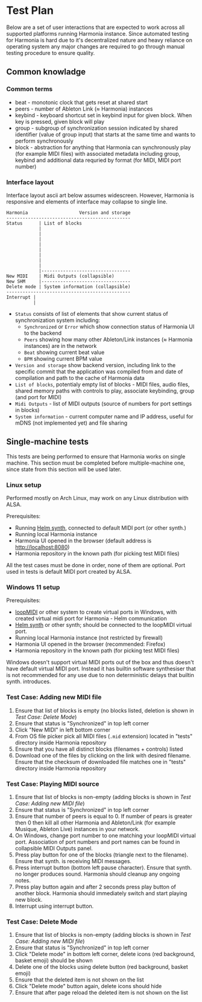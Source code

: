 # Test Plan

Below are a set of user interactions that are expected to work across all supported platforms running Harmonia instance.
Since automated testing for Harmonia is hard due to it's decentralized nature and heavy reliance on operating system any major changes are required to go through manual testing procedure to ensure quality.

## Common knowladge

### Common terms

* beat - monotonic clock that gets reset at shared start
* peers - number of Ableton Link (≈ Harmonia) instances
* keybind - keyboard shortcut set in keybind input for given block. When key is pressed, given block will play
* group - subgroup of synchronization session indicated by shared identifier (value of group input) that starts at the same time and wants to perform synchronously
* block - abstraction for anything that Harmonia can synchronously play (for example MIDI files) with associated metadata including group, keybind and additional data requried by format (for MIDI, MIDI port number)

### Interface layout

Interface layout ascii art below assumes widescreen.
However, Harmonia is responsive and elements of interface may collapse to single line.

```
Harmonia                   Version and storage
----------------------------------------------
Status      | List of blocks
            |
            |
            |
            |
            |
            |
            |
            |
            |---------------------------------
New MIDI    | Midi Outputs (collapsible)
New SHM     |---------------------------------
Delete mode | System information (collapsible)
----------------------------------------------
Interrupt |
          |
```

* `Status` consists of list of elements that show current status of synchronization system including:
    * `Synchronized` or `Error` which show connection status of Harmonia UI to the backend
    * `Peers` showing how many other Ableton/Link instances (≈ Harmonia instances) are in the network
    * `Beat` showing current beat value
    * `BPM` showing current BPM value
* `Version and storage` show backend version, including link to the specific commit that the application was compiled from and date of compilation and path to the cache of Harmonia data
* `List of blocks`, potentialy empty list of blocks - MIDI files, audio files, shared memory paths with controls to play, associate keybinding, group (and port for MIDI)
* `Midi Outputs` - list of MIDI outputs (source of numbers for port settings in blocks)
* `System information` - current computer name and IP address, useful for mDNS (not implemented yet) and file sharing

## Single-machine tests

This tests are being performed to ensure that Harmonia works on single machine.
This section must be completed before multiple-machine one, since state from this section will be used later.

### Linux setup

Performed mostly on Arch Linux, may work on any Linux distribution with ALSA.

Prerequisites:

* Running [Helm synth](https://tytel.org/helm/), connected to default MIDI port (or other synth.)
* Running local Harmonia instance
* Harmonia UI opened in the browser (default address is [http://localhost:8080](http://localhost:8080))
* Harmonia repository in the known path (for picking test MIDI files)

All the test cases must be done in order, none of them are optional.
Port used in tests is default MIDI port created by ALSA.

### Windows 11 setup

Prerequisites:

* [loopMIDI](https://www.tobias-erichsen.de/software/loopmidi.html) or other system to create virtual ports in Windows, with created virtual midi port for Harmonia - Helm communication
* [Helm synth](https://tytel.org/helm/) or other synth; should be connected to the loopMIDI virtual port.
* Running local Harmonia instance (not restricted by firewall)
* Harmonia UI opened in the browser (recommended: Firefox)
* Harmonia repository in the known path (for picking test MIDI files)

Windows doesn't support virtual MIDI ports out of the box and thus doesn't have default virtual MIDI port.
Instead it has builtin software synthesiser that is not recommended for any use due to non deterministic delays that builtin synth. introduces.

### Test Case: Adding new MIDI file

1. Ensure that list of blocks is empty (no blocks listed, deletion is shown in _Test Case: Delete Mode_)
1. Ensure that status is "Synchronized" in top left corner
1. Click "New MIDI" in left bottom corner
1. From OS file picker pick all MIDI files (`.mid` extension) located in "tests" directory inside Harmonia repository
1. Ensure that you have all distinct blocks (filenames + controls) listed
1. Download one of the files by clicking on the link with desired filename. Ensure that the checksum of downloaded file matches one in "tests" directory inside Harmonia repository

### Test Case: Playing MIDI source

1. Ensure that list of blocks is non-empty (adding blocks is shown in _Test Case: Adding new MIDI file_)
1. Ensure that status is "Synchronized" in top left corner
1. Ensure that number of peers is equal to 0. If number of pears is greater then 0 then kill all other Harmonia and Ableton/Link (for example Musique, Ableton Live) instances in your network.
1. On Windows, change port number to one matching your loopMIDI virtual port. Association of port numbers and port names can be found in collapsible MIDI Outputs panel.
1. Press play button for one of the blocks (triangle next to the filename). Ensure that synth. is receiving MIDI messages.
1. Press interrupt button (bottom left pause character). Ensure that synth. no longer produces sound. Harmonia should cleanup any ongoing notes.
1. Press play button again and after 2 seconds press play button of another block. Harmonia should immediately switch and start playing new block.
1. Interrupt using interrupt button.

### Test Case: Delete Mode

1. Ensure that list of blocks is non-empty (adding blocks is shown in _Test Case: Adding new MIDI file_)
1. Ensure that status is "Synchronized" in top left corner
1. Click "Delete mode" in bottom left corner, delete icons (red background, basket emoji) should be shown
1. Delete one of the blocks using delete button (red background, basket emoji)
1. Ensure that the deleted item is not shown on the list
1. Click "Delete mode" button again, delete icons should hide
1. Ensure that after page reload the deleted item is not shown on the list


